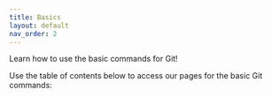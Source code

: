 ```yaml
---
title: Basics
layout: default
nav_order: 2
---
```


Learn how to use the basic commands for Git!

Use the table of contents below to access our pages for the basic Git commands: